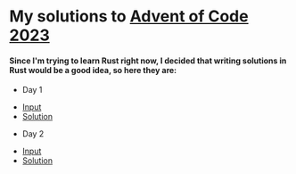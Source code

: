 # My solutions to [Advent of Code 2023](https://adventofcode.com/2023)
#### Since I'm trying to learn Rust right now, I decided that writing solutions in Rust would be a good idea, so here they are:
- Day 1
 * [Input](https://github.com/MaxIvanyshen/Advent-Of-Code-2023/blob/master/day1/input)
 *  [Solution](https://github.com/MaxIvanyshen/Advent-Of-Code-2023/blob/master/day1/src/main.rs)
- Day 2
 * [Input](https://github.com/MaxIvanyshen/Advent-Of-Code-2023/blob/master/day2/input)
 *  [Solution](https://github.com/MaxIvanyshen/Advent-Of-Code-2023/blob/master/day2/src/main.rs)
